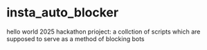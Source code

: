 # insta_auto_blocker
hello world 2025 hackathon prioject: a collction of scripts which are supposed to serve as a method of blocking bots
